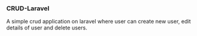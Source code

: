 ### CRUD-Laravel

A simple crud application on laravel where user can create new user, edit details of user and delete users.
